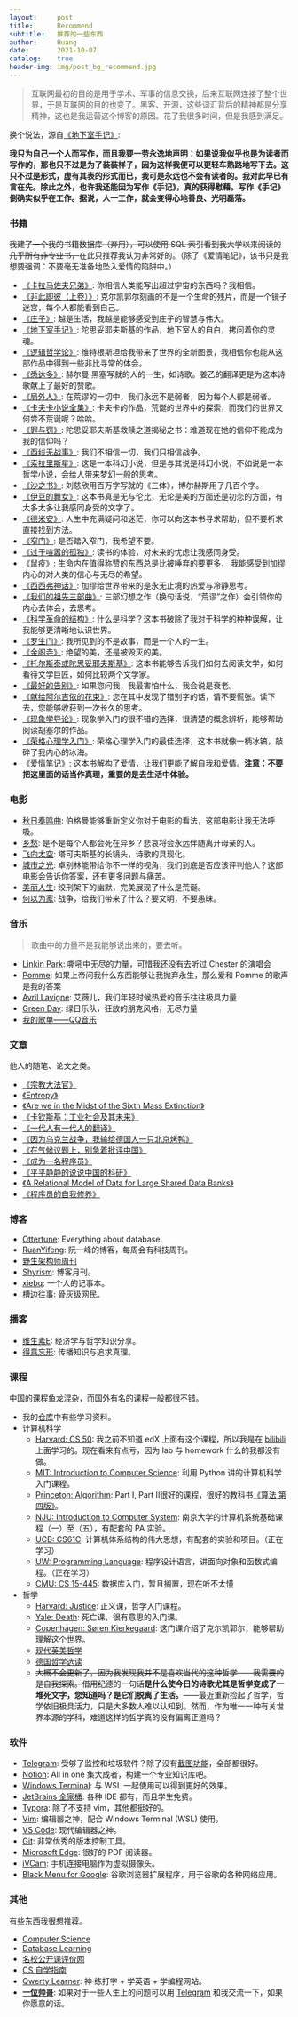 ```yaml
---
layout:     post
title:      Recommend
subtitle:   推荐的一些东西
author:     Huang
date:       2021-10-07
catalog:    true
header-img: img/post_bg_recommend.jpg
---
```


> 互联网最初的目的是用于学术、军事的信息交换，后来互联网连接了整个世界，于是互联网的目的也变了。黑客、开源，这些词汇背后的精神都是分享精神，这也是我运营这个博客的原因。花了我很多时间，但是我感到满足。

换个说法，源自[《地下室手记》](https://huang-feiyu.github.io/2021/05/25/Notes-from-Underground):

**我只为自己一个人而写作，而且我要一劳永逸地声明：如果说我似乎也是为读者而写作的，那也只不过是为了装装样子，因为这样我便可以更轻车熟路地写下去。这只不过是形式，虚有其表的形式而已，我可是永远也不会有读者的。我对此早已有言在先。除此之外，也许我还能因为写作《手记》，真的获得慰藉。写作《手记》倒确实似乎在工作。据说，人一工作，就会变得心地善良、光明磊落。**


### 书籍
<s>我建了一个我的书籍数据库（弃用），可以使用 SQL 索引看到我大学以来阅读的几乎所有非专业书，</s>在此只推荐我认为非常好的。（除了《爱情笔记》，该书只是我想要强调：不要毫无准备地坠入爱情的陷阱中。）

* [《卡拉马佐夫兄弟》](https://book.douban.com/subject/25887924/): 你相信人类能写出超过宇宙的东西吗？我相信。
* [《非此即彼（上卷）》](https://book.douban.com/subject/3987027/): 克尔凯郭尔刻画的不是一个生命的残片，而是一个镜子迷宫，每个人都能看到自己。
* [《庄子》](https://zh.m.wikisource.org/wiki/%E8%8E%8A%E5%AD%90/%E9%80%8D%E9%81%99%E9%81%8A): 越是生活，我越是能够感受到庄子的智慧与伟大。
* [《地下室手记》](https://book.douban.com/subject/34990839/): 陀思妥耶夫斯基的作品，地下室人的自白，拷问着你的灵魂。
* [《逻辑哲学论》](https://book.douban.com/subject/35540677/): 维特根斯坦给我带来了世界的全新图景，我相信你也能从这部作品中得到一些非比寻常的体会。
* [《悉达多》](https://book.douban.com/subject/26980487/): 赫尔曼·黑塞写就的人的一生，如诗歌。姜乙的翻译更是为这本诗歌献上了最好的赞歌。
* [《局外人》](https://book.douban.com/subject/24257486/): 在荒谬的一切中，我们永远不是弱者，因为每个人都是弱者。
* [《卡夫卡小说全集》](https://book.douban.com/subject/25793952/): 卡夫卡的作品，荒诞的世界中的探索，而我们的世界又何尝不荒诞呢？哈哈。
* [《罪与罚》](https://book.douban.com/subject/25887912/): 陀思妥耶夫斯基救赎之道揭秘之书：难道现在她的信仰不能成为我的信仰吗？
* [《西线无战事》](https://book.douban.com/subject/35272817/): 我们不相信一切，我们只相信战争。
* [《索拉里斯星》](https://book.douban.com/subject/1440243/): 这是一本科幻小说，但是与其说是科幻小说，不如说是一本哲学小说，会给人带来梦幻一般的思考。
* [《沙之书》](https://book.douban.com/subject/25796049/): 刘慈欣用百万字写就的《三体》，博尔赫斯用了几百个字。
* [《伊豆的舞女》](https://book.douban.com/subject/25899960/): 这本书真是无与伦比，无论是美的方面还是初恋的方面，有太多太多让我感同身受的文字了。
* [《德米安》](https://book.douban.com/subject/35060088/): 人生中充满疑问和迷茫，你可以向这本书寻求帮助，但不要祈求直接找到方法。
* [《窄门》](https://book.douban.com/subject/30331835/): 是否踏入窄门，我希望不要。
* [《过于喧嚣的孤独》](https://book.douban.com/subject/26220767/): 读书的体验，对未来的忧虑让我感同身受。
* [《鼠疫》](https://book.douban.com/subject/24257229/): 生命内在值得称赞的东西总是比被唾弃的要更多， 我能感受到加缪内心的对人类的信心与无尽的希望。
* [《西西弗神话》](https://book.douban.com/subject/24257403/): 加缪给世界带来的是永无止境的热爱与冷静思考。
* [《我们的祖先三部曲》](https://book.douban.com/subject/34831995/): 三部幻想之作（换句话说，“荒谬”之作）会引领你的内心去体会，去思考。
* [《科学革命的结构》](https://book.douban.com/subject/20376550/): 什么是科学？这本书破除了我对于科学的种种误解，让我能够更清晰地认识世界。
* [《罗生门》](https://book.douban.com/subject/26627837/): 我所见到的不是故事，而是一个人的一生。
* [《金阁寺》](https://book.douban.com/subject/30278166/): 绝望的美，还是被毁灭的美。
* [《托尔斯泰或陀思妥耶夫斯基》](https://book.douban.com/subject/6878082/): 这本书能够告诉我们如何去阅读文学，如何看待文学巨匠，如何比较两个文学家。
* [《最好的告别》](https://book.douban.com/subject/26576861/): 如果您问我，我最害怕什么，我会说是衰老。
* [《献给阿尔吉侬的花束》](https://book.douban.com/subject/26362836/): 您在其中发现了错别字的话，请不要慌张。读下去，您能够收获到一次长久的思考。
* [《现象学导论》](https://book.douban.com/subject/35375620/): 现象学入门的很不错的选择，很清楚的概念辨析，能够帮助阅读胡塞尔的作品。
* [《荣格心理学入门》](https://book.douban.com/subject/35130973/): 荣格心理学入门的最佳选择，这本书就像一柄冰镐，敲碎了我内心的冰海。
* [《爱情笔记》](https://book.douban.com/subject/26286235/): 这本书解构了爱情，让我们更能了解自我和爱情。**注意：不要把这里面的话当作真理，重要的是去生活中体验。**

### 电影

* [秋日奏鸣曲](https://movie.douban.com/subject/1297268/): 伯格曼能够重新定义你对于电影的看法，这部电影让我无法呼吸。
* [乡愁](https://movie.douban.com/subject/1291556/): 是不是每个人都会死在异乡？悲哀将会永远伴随离开母亲的人。
* [飞向太空](https://movie.douban.com/subject/1300977/): 塔可夫斯基的长镜头，诗歌的具现化。
* [城市之光](https://movie.douban.com/subject/1293908/): 卓别林能带给你不一样的视角，我们到底是否应该评判他人？这部电影会告诉你答案，还有更多问题与痛苦。
* [美丽人生](https://movie.douban.com/subject/1292063/): 绞刑架下的幽默，完美展现了什么是荒诞。
* [何以为家](https://movie.douban.com/subject/30170448/): 战争，给我们带来了什么？要文明，不要愚昧。

### 音乐

> 歌曲中的力量不是我能够说出来的，要去听。

* [Linkin Park](https://www.linkinpark.com/): 嘶吼中无尽的力量，可惜我还没有去听过 Chester 的演唱会
* [Pomme](https://instagram.com/pommeofficial): 如果上帝问我什么东西能够让我抛弃永生，那么爱和 Pomme 的歌声是我的答案
* [Avril Lavigne](https://avrillavigne.com/): 艾薇儿，我们年轻时候热爱的音乐往往极具力量
* [Green Day](https://greenday.com/): 绿日乐队，狂放的朋克风格，无尽力量
* [我的歌单——QQ音乐](https://y.qq.com/n/ryqq/profile/like/song?uin=oiCk7e-q7K-s)


### 文章
他人的随笔、论文之类。

* [《宗教大法官》](https://huangfeiyu.blogspot.com/2021/08/blog-post.html)
* [《Entropy》](https://github.com/huang-feiyu/huang-feiyu.github.io/blob/master/Resources/Papers/entropy.pdf)
* [《Are we in the Midst of the Sixth Mass Extinction》](https://www.sciencealert.com/here-s-how-biodiversity-experts-recognise-that-we-re-midst-a-mass-extinction)
* [《卡钦斯基：工业社会及其未来》](https://z.arlmy.me/Wiki/library/Original_Kaczynski_IndustrialSocietyAndItsFuture.html)
* [《一代人有一代人的翻译》](https://huangfeiyu.blogspot.com/2021/06/article-1-translation.html)
* [《因为乌克兰战争，我输给德国人一只北京烤鸭》](https://mp.weixin.qq.com/s/tEowe1on_MTwfBhZNcpc7A)
* [《在气候议题上，别急着批评中国》](https://cn.nytimes.com/opinion/20211108/cop26-china-climate/)
* [《成为一名程序员》](../Resources/成为一名程序员.md)
* [《平平静静的说说中国的科研》](http://www.ruanyifeng.com/blog/2010/07/my_thoughts_on_china_scientific_research.html)
* [《A Relational Model of Data for Large Shared Data Banks》](https://www.seas.upenn.edu/~zives/03f/cis550/codd.pdf)
* [《程序员的自我修养》](https://leohxj.gitbooks.io/a-programmer-prepares/content/programmer-basic/index.html)

### 博客

* [Ottertune](https://ottertune.com/blog/): Everything about database.
* [RuanYifeng](http://www.ruanyifeng.com/home.html): 阮一峰的博客，每周会有科技周刊。
* [野生架构师周刊](https://www.getrevue.co/profile/lcomplete)
* [Shyrism](https://shyrz.me/): 博客月刊。
* [xiebq](http://xiebq.blogspot.com/): 一个人的记事本。
* [槽边往事](http://mp.weixin.qq.com/profile?src=3&timestamp=1648986782&ver=1&signature=4SIcXV37PKLPGi6qTHfgZmtcgq8r7gu5lNANXqNCVwyB0IrePvlKvJGlIHeb7WTrtOzgF2cPRj449hXlx1r0FQ==): 骨灰级网民。

### 播客

* [维生素E](https://podcasts.google.com/feed/aHR0cHM6Ly93d3cueGltYWxheWEuY29tL2FsYnVtLzE5NzU4NDY5LnhtbA?sa=X&ved=2ahUKEwixvsWcg6r2AhVH_5QKHYzbA20Q9sEGegQIARAD): 经济学与哲学知识分享。
* [得意忘形](https://podcasts.google.com/feed/aHR0cHM6Ly93d3cueGltYWxheWEuY29tL2FsYnVtLzY2ODg3MjYueG1s?sa=X&ved=2ahUKEwixvsWcg6r2AhVH_5QKHYzbA20Q9sEGegQIARAC): 传播知识与追求真理。

### 课程
中国的课程鱼龙混杂，而国外有名的课程一般都很不错。

* 我的[仓库](https://github.com/huang-feiyu/Learning-Space)中有些学习资料。
* 计算机科学
  * [Harvard: CS 50](https://www.edx.org/course/introduction-computer-science-harvardx-cs50x): 我之前不知道 edX 上面有这个课程，所以我是在 [bilibili](https://www.bilibili.com/video/BV1Rb411378V) 上面学习的。现在看来有点亏，因为 lab 与 homework 什么的我都没有做。
  * [MIT: Introduction to Computer Science](https://ocw.mit.edu/courses/electrical-engineering-and-computer-science/6-0001-introduction-to-computer-science-and-programming-in-python-fall-2016/index.htm): 利用 Python 讲的计算机科学入门课程。
  * [Princeton: Algorithm](https://www.coursera.org/learn/algorithms-part1/home/welcome): Part I, Part II很好的课程，很好的教科书[《算法 第四版》](https://item.jd.com/11098789.html)。
  * [NJU: Introduction to Computer System](https://www.icourse163.org/course/NJU-1001625001): 南京大学的计算机系统基础课程（一）至（五），有配套的 PA 实验。
  * [UCB: CS61C](https://inst.eecs.berkeley.edu/~cs61c/su20/): 计算机体系结构的伟大思想，有配套的实验和项目。（正在学习）
  * [UW: Programming Language](https://www.coursera.org/learn/programming-languages/home/welcome): 程序设计语言，讲面向对象和函数式编程。（正在学习）
  * [CMU: CS 15-445](https://15445.courses.cs.cmu.edu/fall2020/): 数据库入门，暂且搁置，现在听不太懂
* 哲学
  * [Harvard: Justice](https://justiceharvard.org/): 正义课，哲学入门课程。
  * [Yale: Death](https://oyc.yale.edu/death/phil-176): 死亡课，很有意思的入门课。
  * [Copenhagen: Søren Kierkegaard](https://www.coursera.org/learn/kierkegaard): 这门课介绍了克尔凯郭尔，能够帮助理解这个世界。
  * [现代英美哲学](https://www.bilibili.com/video/BV1WW411a78m)
  * [德国哲学选读](https://www.bilibili.com/video/BV1Gx411E7du)
  * <s>大概不会更新了，因为我发现我并不是喜欢当代的这种哲学——我需要的是自我探索。</s>借用纪德的一句话**是什么使今日的诗歌尤其是哲学变成了一堆死文字，您知道吗？是它们脱离了生活。**——最近重新捡起了哲学，哲学依旧极具活力，只是大多数人难以认知到。然而，作为唯一一种有关世界本源的学科，难道这样的哲学真的没有偏离正道吗？

### 软件

* [Telegram](https://telegram.org/): 受够了监控和垃圾软件？除了没有[截图功能](https://www.snipaste.com/)，全部都很好。
* [Notion](https://www.notion.so/): All in one 集大成者，构建一个专业知识库吧。
* [Windows Terminal](https://github.com/microsoft/terminal): 与 WSL 一起使用可以得到更好的效果。
* [JetBrains 全家桶](https://www.jetbrains.com/?var=1): 各种 IDE 都有，而且学生免费。
* [Typora](https://typora.io/): 除了不支持 vim，其他都挺好的。
* [Vim](https://www.vim.org/): 编辑器之神，配合 Windows Terminal (WSL) 使用。
* [VS Code](https://code.visualstudio.com/): 现代编辑器之神。
* [Git](https://git-scm.com/): 非常优秀的版本控制工具。
* [Microsoft Edge](https://www.microsoft.com/en-us/edge): 很好的 PDF 阅读器。
* [iVCam](https://www.e2esoft.com/ivcam/): 手机连接电脑作为虚拟摄像头。
* [Black Menu for Google](https://chrome.google.com/webstore/detail/black-menu-for-google/eignhdfgaldabilaaegmdfbajngjmoke?hl=en): 谷歌浏览器扩展程序，用于谷歌的各种网络应用。

### 其他

有些东西我很想推荐。

* [Computer Science](https://github.com/huang-feiyu/computer-science)
* [Database Learning](https://github.com/huang-feiyu/Learning-Space/tree/master/Other/awesome-database-learning)
* [名校公开课评价网](https://conanhujinming.github.io/comments-for-awesome-courses/)
* [CS 自学指南](https://csdiy.wiki/)
* [Qwerty Learner](https://qwerty.kaiyi.cool/): 神·练打字 + 学英语 + 学编程网站。
* **[一位帅哥](https://huang-feiyu.github.io/about)**: 如果对于一些人生上的问题可以用 [Telegram](https://t.me/huangfeiyu) 和我交流一下，如果你愿意的话。

